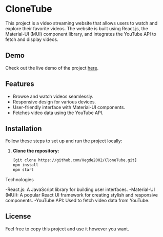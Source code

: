 # CloneTube

This project is a video streaming website that allows users to watch and explore their favorite videos. The website is built using React.js, the Material-UI (MUI) component library, and integrates the YouTube API to fetch and display videos.


## Demo

Check out the live demo of the project [here](https://clonetube13.netlify.app).

## Features

- Browse and watch videos seamlessly.
- Responsive design for various devices.
- User-friendly interface with Material-UI components.
- Fetches video data using the YouTube API.

## Installation

Follow these steps to set up and run the project locally:

1. **Clone the repository:**

   ```bash
   [git clone https://github.com/Hegde2002/CloneTube.git]
   npm install
   npm start
Technologies

-React.js: A JavaScript library for building user interfaces.
-Material-UI (MUI): A popular React UI framework for creating stylish and responsive components.
-YouTube API: Used to fetch video data from YouTube.   

License
-
Feel free to copy this project and use it however you want.
